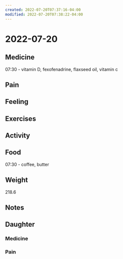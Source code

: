 ```yaml
---
created: 2022-07-20T07:37:16-04:00
modified: 2022-07-20T07:38:22-04:00
---
```


# 2022-07-20

## Medicine

07:30 - vitamin D, fexofenadrine, flaxseed oil, vitamin c 


## Pain


## Feeling


## Exercises


## Activity


## Food

07:30 - coffee, butter 


## Weight

218.6


## Notes


## Daughter


### Medicine


### Pain
